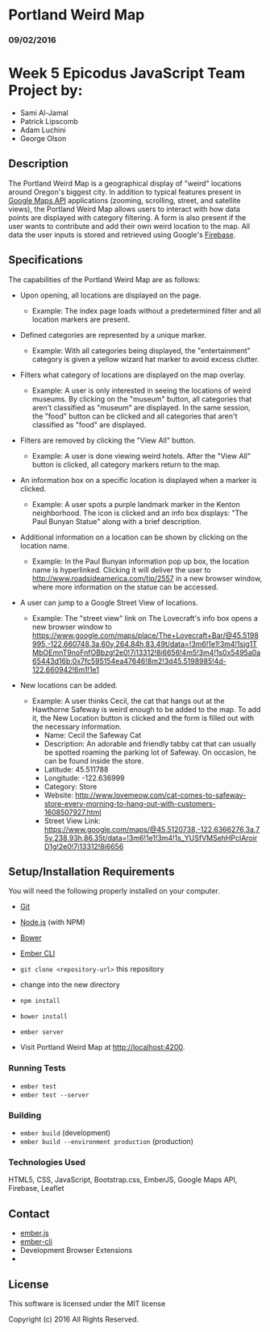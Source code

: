 # Portland Weird Map
### 09/02/2016

# Week 5 Epicodus JavaScript Team Project by:
* Sami Al-Jamal
* Patrick Lipscomb
* Adam Luchini
* George Olson

## Description

The Portland Weird Map is a geographical display of "weird" locations around Oregon's biggest city. In addition to typical features present in [Google Maps API](https://developers.google.com/maps/web/) applications (zooming, scrolling, street, and satellite views), the Portland Weird Map allows users to interact with how data points are displayed with category filtering. A form is also present if the user wants to contribute and add their own weird location to the map. All data the user inputs is stored and retrieved using Google's [Firebase](http://www.firebase.com).

## Specifications
The capabilities of the Portland Weird Map are as follows:
* Upon opening, all locations are displayed on the page.
  * Example: The index page loads without a predetermined filter and all location markers are present.

* Defined categories are represented by a unique marker.
  * Example: With all categories being displayed, the "entertainment" category is given a yellow wizard hat marker to avoid excess clutter.

* Filters what category of locations are displayed on the map overlay.
  * Example: A user is only interested in seeing the locations of weird museums. By clicking on the "museum" button, all categories that aren't classified as "museum" are displayed. In the same session, the "food" button can be clicked and all categories that aren't classified as "food" are displayed.

* Filters are removed by clicking the "View All" button.
  * Example: A user is done viewing weird hotels. After the "View All" button is clicked, all category markers return to the map.

* An information box on a specific location is displayed when a marker is clicked.
  * Example: A user spots a purple landmark marker in the Kenton neighborhood. The icon is clicked and an info box displays: "The Paul Bunyan Statue" along with a brief description.

* Additional information on a location can be shown by clicking on the location name.
  * Example: In the Paul Bunyan information pop up box, the location name is hyperlinked. Clicking it will deliver the user to http://www.roadsideamerica.com/tip/2557 in a new browser window, where more information on the statue can be accessed.

* A user can jump to a Google Street View of locations.
  * Example: The "street view" link on The Lovecraft's info box opens a new browser window to https://www.google.com/maps/place/The+Lovecraft+Bar/@45.5198995,-122.660748,3a,60y,264.84h,83.49t/data=!3m6!1e1!3m4!1sjg1TMbOEmnT9noFnfOBbzg!2e0!7i13312!8i6656!4m5!3m4!1s0x5495a0a65443d16b:0x7fc595154ea47646!8m2!3d45.5198985!4d-122.660942!6m1!1e1

* New locations can be added.
  * Example: A user thinks Cecil, the cat that hangs out at the Hawthorne Safeway is weird enough to be added to the map. To add it, the New Location button is clicked and the form is filled out with the necessary information.
    * Name: Cecil the Safeway Cat
    * Description: An adorable and friendly tabby cat that can usually be spotted roaming the parking lot of Safeway. On occasion, he can be found inside the store.
    * Latitude: 45.511788
    * Longitude: -122.636999
    * Category: Store
    * Website: http://www.lovemeow.com/cat-comes-to-safeway-store-every-morning-to-hang-out-with-customers-1608507927.html
    * Street View Link: https://www.google.com/maps/@45.5120738,-122.6366276,3a,75y,238.93h,86.35t/data=!3m6!1e1!3m4!1s_YUSfVMSehHPcIAroirD1g!2e0!7i13312!8i6656

## Setup/Installation Requirements

You will need the following properly installed on your computer.

* [Git](http://git-scm.com/)
* [Node.js](http://nodejs.org/) (with NPM)
* [Bower](http://bower.io/)
* [Ember CLI](http://ember-cli.com/)

* `git clone <repository-url>` this repository
* change into the new directory
* `npm install`
* `bower install`

* `ember server`
* Visit Portland Weird Map at [http://localhost:4200](http://localhost:4200).

### Running Tests

* `ember test`
* `ember test --server`

### Building

* `ember build` (development)
* `ember build --environment production` (production)

### Technologies Used

HTML5, CSS, JavaScript, Bootstrap.css, EmberJS, Google Maps API, Firebase, Leaflet

## Contact

* [ember.js](http://emberjs.com/)
* [ember-cli](http://ember-cli.com/)
* Development Browser Extensions
*

## License
This software is licensed under the MIT license

Copyright (c) 2016 All Rights Reserved.
